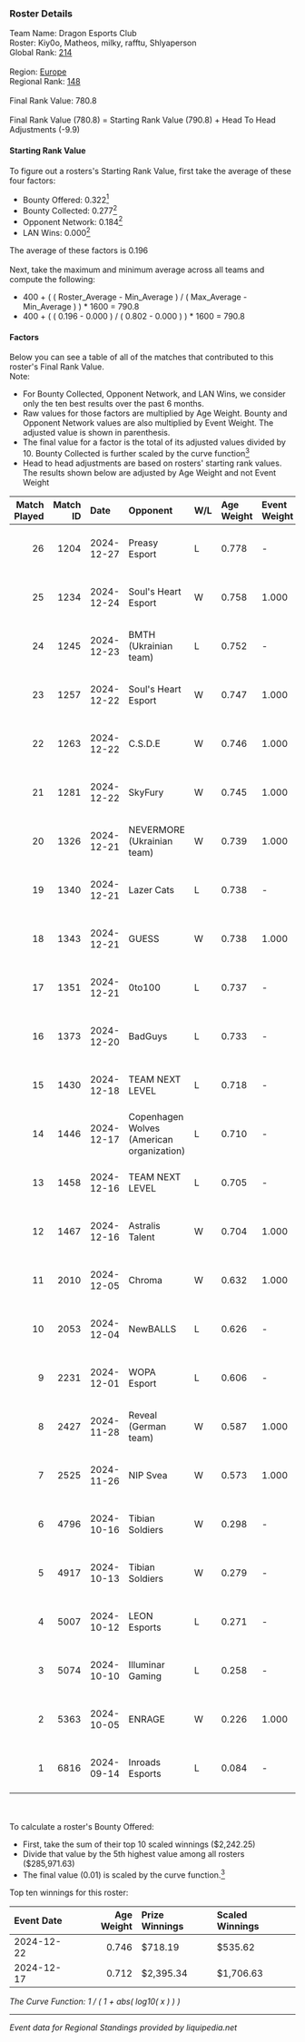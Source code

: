 ### Roster Details<br />
Team Name: Dragon Esports Club<br />
Roster: Kiy0o, Matheos, milky, rafftu, Shlyaperson<br />
Global Rank: [214](../../standings_global_2025_02_28.md)<br />
<br />
Region: [Europe]( ../../standings_europe_2025_02_28.md)<br />
Regional Rank: [148]( ../../standings_europe_2025_02_28.md)<br />
<br />
Final Rank Value:  780.8<br />
<br />
Final Rank Value (780.8) = Starting Rank Value (790.8) + Head To Head Adjustments (-9.9)<br />

#### Starting Rank Value<br />
To figure out a rosters's Starting Rank Value, first take the average of these four factors:<br />
- Bounty Offered: 0.322[<sup>1</sup>](#table2)
- Bounty Collected: 0.277[<sup>2</sup>](#table1)
- Opponent Network: 0.184[<sup>2</sup>](#table1)
- LAN Wins: 0.000[<sup>2</sup>](#table1)

The average of these factors is 0.196<br />
<br />
Next, take the maximum and minimum average across all teams and compute the following:<br />
- 400 + ( ( Roster_Average - Min_Average ) / ( Max_Average - Min_Average ) ) * 1600 = 790.8
- 400 + ( ( 0.196 - 0.000 ) / ( 0.802 - 0.000 ) ) * 1600 = 790.8


#### Factors<br />
Below you can see a table of all of the matches that contributed to this roster's Final Rank Value.<br />
Note:<br />

- For Bounty Collected, Opponent Network, and LAN Wins, we consider only the ten best results over the past 6 months.
- Raw values for those factors are multiplied by Age Weight. Bounty and Opponent Network values are also multiplied by Event Weight. The adjusted value is shown in parenthesis.
- The final value for a factor is the total of its adjusted values divided by 10. Bounty Collected is further scaled by the curve function[<sup>3</sup>](#curveFunction)
- Head to head adjustments are based on rosters' starting rank values. The results shown below are adjusted by Age Weight and not Event Weight
<span id="table1"></span><br />


| Match Played | Match ID | Date       | Opponent                                  | W/L | Age Weight | Event Weight | Bounty Collected | Opponent Network | LAN Wins  | H2H Adj. | Roster                                           |
| -: | -: | :- | :- | :- | :- | :- | :- | :- | :- | -: | :- |
|           26 |     1204 | 2024-12-27 | Preasy Esport                             | L   | 0.778      | -            | -                | -                | -         |    -8.85 | Kiy0o, Matheos, milky, rafftu, Shlyaperson       |
|           25 |     1234 | 2024-12-24 | Soul's Heart Esport                       | W   | 0.758      | 1.000        | 0.000 (0.000)    | 0.037 (0.028)    | 0 (0.000) |     2.60 | Kiy0o, Matheos, milky, rafftu, Shlyaperson       |
|           24 |     1245 | 2024-12-23 | BMTH (Ukrainian team)                     | L   | 0.752      | -            | -                | -                | -         |   -18.95 | Kiy0o, Matheos, milky, rafftu, Shlyaperson       |
|           23 |     1257 | 2024-12-22 | Soul's Heart Esport                       | W   | 0.747      | 1.000        | 0.000 (0.000)    | 0.037 (0.028)    | 0 (0.000) |     2.21 | Kiy0o, Matheos, milky, rafftu, Shlyaperson       |
|           22 |     1263 | 2024-12-22 | C.S.D.E                                   | W   | 0.746      | 1.000        | 0.008 (0.006)    | 0.166 (0.124)    | 0 (0.000) |    11.42 | kiy0o, milky, rafftu, Shlyaperson, Зippoch       |
|           21 |     1281 | 2024-12-22 | SkyFury                                   | W   | 0.745      | 1.000        | 0.005 (0.004)    | 0.367 (0.274)    | 0 (0.000) |    10.46 | kiy0o, milky, rafftu, Shlyaperson, Зippoch       |
|           20 |     1326 | 2024-12-21 | NEVERMORE (Ukrainian team)                | W   | 0.739      | 1.000        | 0.012 (0.009)    | 0.977 (0.721)    | 0 (0.000) |    18.01 | kiy0o, milky, rafftu, Shlyaperson, Зippoch       |
|           19 |     1340 | 2024-12-21 | Lazer Cats                                | L   | 0.738      | -            | -                | -                | -         |    -8.90 | 3ippoch, Kiy0o, milky, rafftu, Shlyaperson       |
|           18 |     1343 | 2024-12-21 | GUESS                                     | W   | 0.738      | 1.000        | 0.000 (0.000)    | 0.000 (0.000)    | 0 (0.000) |     4.00 | kiy0o, milky, rafftu, Shlyaperson, Зippoch       |
|           17 |     1351 | 2024-12-21 | 0to100                                    | L   | 0.737      | -            | -                | -                | -         |   -10.75 | 3ippoch, Kiy0o, milky, rafftu, Shlyaperson       |
|           16 |     1373 | 2024-12-20 | BadGuys                                   | L   | 0.733      | -            | -                | -                | -         |   -12.22 | kiy0o, milky, rafftu, Shlyaperson, Зippoch       |
|           15 |     1430 | 2024-12-18 | TEAM NEXT LEVEL                           | L   | 0.718      | -            | -                | -                | -         |    -4.56 | fakerealityy, Kiy0o, milky, rafftu, Shlyaperson  |
|           14 |     1446 | 2024-12-17 | Copenhagen Wolves (American organization) | L   | 0.710      | -            | -                | -                | -         |    -2.91 | fakerealityy, Kiy0o, milky, rafftu, Shlyaperson  |
|           13 |     1458 | 2024-12-16 | TEAM NEXT LEVEL                           | L   | 0.705      | -            | -                | -                | -         |    -4.55 | fakerealityy, Kiy0o, milky, rafftu, Shlyaperson  |
|           12 |     1467 | 2024-12-16 | Astralis Talent                           | W   | 0.704      | 1.000        | 0.003 (0.002)    | 0.640 (0.450)    | 0 (0.000) |    15.29 | fakerealityy, Kiy0o, milky, rafftu, Shlyaperson  |
|           11 |     2010 | 2024-12-05 | Chroma                                    | W   | 0.632      | 1.000        | 0.006 (0.004)    | 0.102 (0.065)    | 0 (0.000) |     9.19 | fakerealityy, Kiy0o, milky, rafftu, Shlyaperson  |
|           10 |     2053 | 2024-12-04 | NewBALLS                                  | L   | 0.626      | -            | -                | -                | -         |   -12.27 | fakerealityy, Kiy0o, milky, rafftu, Shlyaperson  |
|            9 |     2231 | 2024-12-01 | WOPA Esport                               | L   | 0.606      | -            | -                | -                | -         |    -4.72 | fakerealityy, Kiy0o, milky, rafftu, Shlyaperson  |
|            8 |     2427 | 2024-11-28 | Reveal (German team)                      | W   | 0.587      | 1.000        | 0.001 (0.001)    | 0.209 (0.122)    | 0 (0.000) |     6.87 | fakerealityy, Kiy0o, milky, rafftu, Shlyaperson  |
|            7 |     2525 | 2024-11-26 | NIP Svea                                  | W   | 0.573      | 1.000        | -                | 0.052 (0.030)    | 0 (0.000) |     2.01 | fakerealityy, Kiy0o, milky, rafftu, Shlyaperson  |
|            6 |     4796 | 2024-10-16 | Tibian Soldiers                           | W   | 0.298      | -            | -                | -                | -         |     0.96 | auth0ri, fakerealityy, kiy0o, milky, Shlyaperson |
|            5 |     4917 | 2024-10-13 | Tibian Soldiers                           | W   | 0.279      | -            | -                | -                | -         |     0.91 | auth0ri, fakerealityy, kiy0o, milky, Shlyaperson |
|            4 |     5007 | 2024-10-12 | LEON Esports                              | L   | 0.271      | -            | -                | -                | -         |    -2.72 | auth0ri, fakerealityy, Kiy0o, milky, Shlyaperson |
|            3 |     5074 | 2024-10-10 | Illuminar Gaming                          | L   | 0.258      | -            | -                | -                | -         |    -1.50 | auth0ri, fakerealityy, kiy0o, milky, Shlyaperson |
|            2 |     5363 | 2024-10-05 | ENRAGE                                    | W   | 0.226      | 1.000        | 0.000 (0.000)    | -                | -         |     1.27 | auth0ri, fakerealityy, kiy0o, milky, Shlyaperson |
|            1 |     6816 | 2024-09-14 | Inroads Esports                           | L   | 0.084      | -            | -                | -                | -         |    -2.23 | Kiy0o, milky, rafftu, tripex17, xxlafy           |

<br />
<span id="table2"></span><br />
To calculate a roster's Bounty Offered:<br />

- First, take the sum of their top 10 scaled winnings ($2,242.25)
- Divide that value by the 5th highest value among all rosters ($285,971.63)
- The final value (0.01) is scaled by the curve function.[<sup>3</sup>](#curveFunction)

Top ten winnings for this roster:<br />

| Event Date | Age Weight | Prize Winnings | Scaled Winnings |
| :- | -: | :- | :- |
| 2024-12-22 |      0.746 | $718.19        | $535.62         |
| 2024-12-17 |      0.712 | $2,395.34      | $1,706.63       |


<span id="curveFunction"></span>_The Curve Function: 1 / ( 1 + abs( log10( x ) ) )_<br />

---
_Event data for Regional Standings provided by liquipedia.net_<br />
